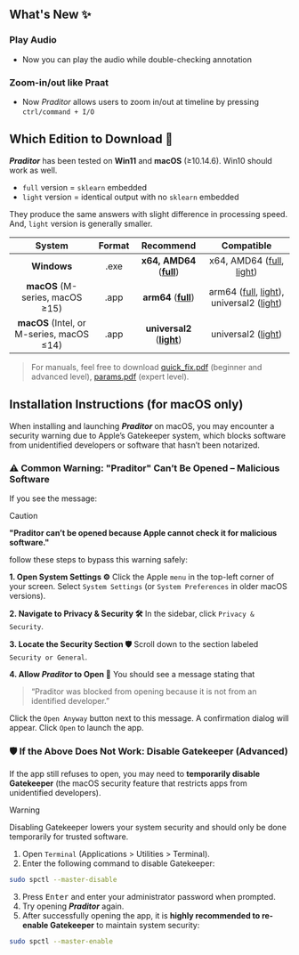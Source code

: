 ## What's New ✨
### Play Audio
- Now you can play the audio while double-checking annotation

### Zoom-in/out like Praat
- Now _Praditor_ allows users to zoom in/out at timeline by pressing `ctrl/command + I/O`



## Which Edition to Download 🛒
_**Praditor**_ has been tested on **Win11** and **macOS** (≥10.14.6). Win10 should work as well.
- `full` version = `sklearn` embedded
- `light` version = identical output with no `sklearn` embedded

They produce the same answers with slight difference in processing speed. And, `light` version is generally smaller.


| System | Format | Recommend | Compatible |
|:---:|:---:|:---:|:---:|
| **Windows** | .exe |**x64, AMD64** (**[full](https://github.com/Paradeluxe/Praditor/releases/download/v1.3.0/Praditor_v1.3.0_win.exe)**) | x64, AMD64 ([full](https://github.com/Paradeluxe/Praditor/releases/download/v1.3.0/Praditor_v1.3.0_win.exe), [light](https://github.com/Paradeluxe/Praditor/releases/download/v1.3.0/Praditor_v1.3.0_win_light.exe)) |
| **macOS** (M-series, macOS ≥15) | .app |  **arm64** (**[full](https://github.com/Paradeluxe/Praditor/releases/download/v1.3.0/Praditor_v1.3.0_mac_arm64.tar.gz)**) | arm64 ([full](https://github.com/Paradeluxe/Praditor/releases/download/v1.3.0/Praditor_v1.3.0_mac_arm64.tar.gz), [light](https://github.com/Paradeluxe/Praditor/releases/download/v1.3.0/Praditor_v1.3.0_mac_arm64_light.tar.gz)), universal2 ([light](https://github.com/Paradeluxe/Praditor/releases/download/v1.3.0/Praditor_v1.3.0_mac_universal2_light.tar.gz))  |
| **macOS** (Intel, or M-series,  macOS ≤14) | .app | **universal2** (**[light](https://github.com/Paradeluxe/Praditor/releases/download/v1.3.0/Praditor_v1.3.0_mac_universal2_light.tar.gz)**) | universal2 ([light](https://github.com/Paradeluxe/Praditor/releases/download/v1.3.0/Praditor_v1.3.0_mac_universal2_light.tar.gz))  |

> For manuals, feel free to download [quick_fix.pdf](https://github.com/Paradeluxe/Praditor/raw/master/markdown/quick_fix.pdf) (beginner and advanced level), [params.pdf](https://github.com/Paradeluxe/Praditor/raw/master/markdown/params.pdf) (expert level).


## Installation Instructions (for macOS only)
When installing and launching **_Praditor_** on macOS, you may encounter a security warning due to Apple’s Gatekeeper system, which blocks software from unidentified developers or software that hasn’t been notarized.

### :warning: Common Warning: "Praditor" Can’t Be Opened – Malicious Software
If you see the message:

> [!CAUTION]
> **"Praditor can’t be opened because Apple cannot check it for malicious software."**

follow these steps to bypass this warning safely:

**1. Open System Settings ⚙️** Click the Apple `menu` in the top-left corner of your screen. Select `System Settings` (or `System Preferences` in older macOS versions).

**2. Navigate to Privacy & Security 🛠️** In the sidebar, click `Privacy & Security`.

**3. Locate the Security Section 🛡️** Scroll down to the section labeled `Security or General`.

**4. Allow _Praditor_ to Open 📁** You should see a message stating that 

> “Praditor was blocked from opening because it is not from an identified developer.”

Click the `Open Anyway` button next to this message. A confirmation dialog will appear. Click `Open` to launch the app.

### 🛡️ If the Above Does Not Work: Disable Gatekeeper (Advanced)

If the app still refuses to open, you may need to **temporarily disable Gatekeeper** (the macOS security feature that restricts apps from unidentified developers).

> [!WARNING]  
> Disabling Gatekeeper lowers your system security and should only be done temporarily for trusted software.

1.	Open `Terminal` (Applications > Utilities > Terminal).
2.	Enter the following command to disable Gatekeeper:
```bash
sudo spctl --master-disable
```
3.	Press <kbd>Enter</kbd> and enter your administrator password when prompted.
4.	Try opening _**Praditor**_ again.
5.	After successfully opening the app, it is **highly recommended to re-enable Gatekeeper** to maintain system security:
```bash
sudo spctl --master-enable
```
